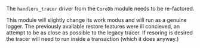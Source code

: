 The `handlers_tracer` driver from the `CoreDb` module needs to be re-factored.

This module will slightly change its work modus and will run as a genuine
logger. The previously available restore features were ill concieved, an
attempt to be as close as possible to the legacy tracer. If resoring is
desired the tracer will need to run inside a transaction (which it does
anyway.)
